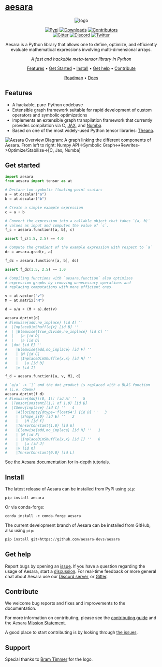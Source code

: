 # [aesara](https://github.com/aesara-devs/aesara)

<div align="center">

<img src="./doc/images/aesara_logo_2400.png" alt="logo"></img>

[![Pypi][pypi-badge]][pypi]
[![Downloads][downloads-badge]][releases]
[![Contributors][contributors-badge]][contributors]
 </br>
[![Gitter][gitter-badge]][gitter]
[![Discord][discord-badge]][discord]
[![Twitter][twitter-badge]][twitter]

Aesara is a Python library that allows one to define, optimize, and
efficiently evaluate mathematical expressions involving multi-dimensional
arrays.

*A fast and hackable meta-tensor library in Python*

[Features](#features) •
[Get Started](#get-started) •
[Install](#install) •
[Get help](#get-help) •
[Contribute](#contribute)

[Roadmap](https://github.com/orgs/aesara-devs/projects/3) •
[Docs](https://aesara.readthedocs.io/en/latest/)

</div>

## Features

- A hackable, pure-Python codebase
- Extensible graph framework suitable for rapid development of custom operators and symbolic optimizations
- Implements an extensible graph transpilation framework that currently provides
  compilation via C, [JAX](https://github.com/google/jax), and [Numba](https://github.com/numba/numba).
- Based on one of the most widely-used Python tensor libraries: [Theano](https://github.com/Theano/Theano).

<img src="./doc/images/aesara_overview_diagram.png" alt="Aesara Overview Diagram: A graph linking the different components of Aesara. From left to right: Numpy API->Symbolic Graph<->Rewrites->Optimize/Stabilize->[C, Jax, Numba]"></img>

## Get started

``` python
import aesara
from aesara import tensor as at

# Declare two symbolic floating-point scalars
a = at.dscalar("a")
b = at.dscalar("b")

# Create a simple example expression
c = a + b

# Convert the expression into a callable object that takes `(a, b)`
# values as input and computes the value of `c`.
f_c = aesara.function([a, b], c)

assert f_c(1.5, 2.5) == 4.0

# Compute the gradient of the example expression with respect to `a`
dc = aesara.grad(c, a)

f_dc = aesara.function([a, b], dc)

assert f_dc(1.5, 2.5) == 1.0

# Compiling functions with `aesara.function` also optimizes
# expression graphs by removing unnecessary operations and
# replacing computations with more efficient ones.

v = at.vector("v")
M = at.matrix("M")

d = a/a + (M + a).dot(v)

aesara.dprint(d)
# Elemwise{add,no_inplace} [id A] ''
#  |InplaceDimShuffle{x} [id B] ''
#  | |Elemwise{true_divide,no_inplace} [id C] ''
#  |   |a [id D]
#  |   |a [id D]
#  |dot [id E] ''
#    |Elemwise{add,no_inplace} [id F] ''
#    | |M [id G]
#    | |InplaceDimShuffle{x,x} [id H] ''
#    |   |a [id D]
#    |v [id I]

f_d = aesara.function([a, v, M], d)

# `a/a` -> `1` and the dot product is replaced with a BLAS function
# (i.e. CGemv)
aesara.dprint(f_d)
# Elemwise{Add}[(0, 1)] [id A] ''   5
#  |TensorConstant{(1,) of 1.0} [id B]
#  |CGemv{inplace} [id C] ''   4
#    |AllocEmpty{dtype='float64'} [id D] ''   3
#    | |Shape_i{0} [id E] ''   2
#    |   |M [id F]
#    |TensorConstant{1.0} [id G]
#    |Elemwise{add,no_inplace} [id H] ''   1
#    | |M [id F]
#    | |InplaceDimShuffle{x,x} [id I] ''   0
#    |   |a [id J]
#    |v [id K]
#    |TensorConstant{0.0} [id L]

```

See [the Aesara documentation][documentation] for in-depth tutorials.

## Install

The latest release of Aesara can be installed from PyPI using ``pip``:

``` python
pip install aesara
```

Or via conda-forge:

``` python
conda install -c conda-forge aesara
```


The current development branch of Aesara can be installed from GitHub, also using ``pip``:

``` python
pip install git+https://github.com/aesara-devs/aesara
```


## Get help

Report bugs by opening an [issue][issues]. If you have a question regarding the usage of Aesara, start a [discussion][discussions]. For real-time feedback or more general chat about Aesara use our [Discord server][discord], or [Gitter][gitter].

## Contribute

We welcome bug reports and fixes and improvements to the documentation.

For more information on contributing, please see the
[contributing guide](https://github.com/aesara-devs/aesara/blob/main/.github/CONTRIBUTING.md)
and the Aesara [Mission Statement](https://github.com/aesara-devs/aesara/blob/main/doc/mission.rst).

A good place to start contributing is by looking through [the issues][issues].

## Support

Special thanks to [Bram Timmer](http://beside.ca) for the logo.

[contributors]: https://github.com/aesara-devs/aesara/graphs/contributors
[contributors-badge]: https://img.shields.io/github/contributors/aesara-devs/aesara?style=flat-square&logo=github&logoColor=white&color=ECEFF4
[discussions]: https://github.com/aesara-devs/aesara/discussions
[documentation]: https://aesara.readthedocs.io/en/latest
[downloads-badge]: https://img.shields.io/pypi/dm/aesara?style=flat-square&logo=pypi&logoColor=white&color=8FBCBB
[discord]: https://discord.gg/h3sjmPYuGJ
[discord-badge]: https://img.shields.io/discord/1072170173785723041?color=81A1C1&logo=discord&logoColor=white&style=flat-square
[gitter]: https://gitter.im/aesara-devs/aesara
[gitter-badge]: https://img.shields.io/gitter/room/aesara-devs/aesara?color=81A1C1&logo=matrix&logoColor=white&style=flat-square
[issues]: https://github.com/aesara-devs/aesara/issues
[releases]: https://github.com/aesara-devs/aesara/releases
[twitter]: https://twitter.com/AesaraDevs
[twitter-badge]: https://img.shields.io/twitter/follow/AesaraDevs?style=social
[pypi]: https://pypi.org/project/aesara/
[pypi-badge]: https://img.shields.io/pypi/v/aesara?color=ECEFF4&logo=python&logoColor=white&style=flat-square
